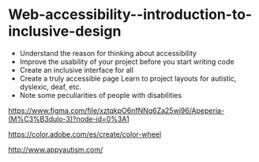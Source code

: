 # Web-accessibility--introduction-to-inclusive-design

- Understand the reason for thinking about accessibility
-  Improve the usability of your project before you start writing code 
-  Create an inclusive interface for all 
-  Create a truly accessible page Learn to project layouts for autistic, dyslexic, deaf, etc.
-  Note some peculiarities of people with disabilities


https://www.figma.com/file/xztqkpO6nfNNq6Za25wi96/Apeperia-(M%C3%B3dulo-3)?node-id=0%3A1

https://color.adobe.com/es/create/color-wheel

http://www.appyautism.com/
